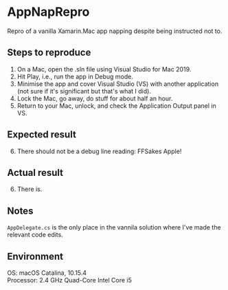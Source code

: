 # AppNapRepro
Repro of a vanilla Xamarin.Mac app napping despite being instructed not to.

## Steps to reproduce

1. On a Mac, open the .sln file using Visual Studio for Mac 2019.
2. Hit Play, i.e., run the app in Debug mode.
3. Minimise the app and cover Visual Studio (VS) with another application (not sure if it's significant but that's what I did).
4. Lock the Mac, go away, do stuff for about half an hour.
5. Return to your Mac, unlock, and check the Application Output panel in VS.

## Expected result

6. There should not be a debug line reading: FFSakes Apple!

## Actual result

6. There is.

## Notes

`AppDelegate.cs` is the only place in the vannila solution where I've made the relevant code edits.

## Environment

OS: macOS Catalina, 10.15.4 <br/>
Processor: 2.4 GHz Quad-Core Intel Core i5
